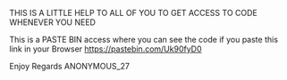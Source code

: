 THIS IS A LITTLE HELP TO ALL OF YOU TO GET ACCESS TO CODE WHENEVER  YOU NEED 

This is a PASTE BIN access where you can see the code if you paste this link in your Browser  https://pastebin.com/Uk90fyD0


Enjoy 
Regards 
ANONYMOUS_27
